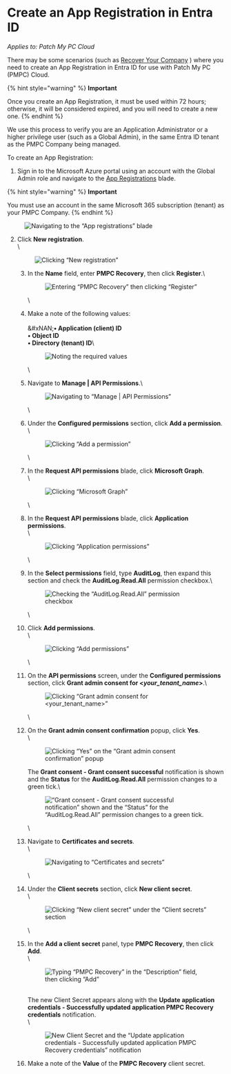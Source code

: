 # Create an App Registration in Entra ID

_Applies to: Patch My PC Cloud_

There may be some scenarios (such as [Recover Your Company](../../cloud-administration/manage-your-cloud-company/recover-your-cloud-company.md) ) where you need to create an App Registration in Entra ID for use with Patch My PC (PMPC) Cloud.

{% hint style="warning" %}
**Important**

Once you create an App Registration, it must be used within 72 hours; otherwise, it will be considered expired, and you will need to create a new one.
{% endhint %}

We use this process to verify you are an Application Administrator or a higher privilege user (such as a Global Admin), in the same Entra ID tenant as the PMPC Company being managed.

To create an App Registration:

1. Sign in to the Microsoft Azure portal using an account with the Global Admin role and navigate to the [App Registrations](https://portal.azure.com/#view/Microsoft_AAD_RegisteredApps/ApplicationsListBlade) blade.

{% hint style="warning" %}
**Important**

You must use an account in the same Microsoft 365 subscription (tenant) as your PMPC Company.
{% endhint %}

<figure><img src="../../../_images/gitbook/image (542).png" alt="Navigating to the “App registrations” blade"><figcaption></figcaption></figure>

2.  Click **New registration**.\
    \


    <figure><img src="../../../_images/gitbook/image (543).png" alt="Clicking “New registration”"><figcaption></figcaption></figure>



    3.  In the **Name** field, enter **PMPC Recovery**, then click **Register**.\


        <figure><img src="../../../_images/gitbook/image (544).png" alt="Entering “PMPC Recovery” then clicking “Register”"><figcaption></figcaption></figure>

        \

    4.  Make a note of the following values:\
        \
        &#xNAN;**• Application (client) ID**\
        **• Object ID**\
        **• Directory (tenant) ID**\


        <figure><img src="../../../_images/gitbook/image (545).png" alt="Noting the required values"><figcaption></figcaption></figure>

        \

    5.  Navigate to **Manage | API Permissions**.\


        <figure><img src="../../../_images/gitbook/image (546).png" alt="Navigating to “Manage | API Permissions”"><figcaption></figcaption></figure>

        \

    6.  Under the **Configured permissions** section, click **Add a permission**.\
        \


        <figure><img src="../../../_images/gitbook/image (547).png" alt="Clicking “Add a permission”"><figcaption></figcaption></figure>

        \

    7.  In the **Request API permissions** blade, click **Microsoft Graph**.\
        \


        <figure><img src="../../../_images/gitbook/image (548).png" alt="Clicking “Microsoft Graph”"><figcaption></figcaption></figure>

        \

    8.  In the **Request API permissions** blade, click **Application permissions**.\
        \


        <figure><img src="../../../_images/gitbook/image (549).png" alt="Clicking “Application permissions”"><figcaption></figcaption></figure>

        \

    9.  In the **Select permissions** field, type **AuditLog**, then expand this section and check the **AuditLog.Read.All** permission checkbox.\


        <figure><img src="../../../_images/gitbook/image (550).png" alt="Checking the “AuditLog.Read.All” permission checkbox"><figcaption></figcaption></figure>

        \

    10. Click **Add permissions**.\
        \


        <figure><img src="../../../_images/gitbook/image (551).png" alt="Clicking “Add permissions”"><figcaption></figcaption></figure>

        \

    11. On the **API permissions** screen, under the **Configured permissions** section, click **Grant admin consent for <**_**your\_tenant\_name**_**>**.\


        <figure><img src="../../../_images/gitbook/image (552).png" alt="Clicking “Grant admin consent for <your_tenant_name>”"><figcaption></figcaption></figure>

        \

    12. On the **Grant admin consent confirmation** popup, click **Yes**.\
        \


        <figure><img src="../../../_images/gitbook/image (553).png" alt="Clicking “Yes” on the “Grant admin consent confirmation” popup"><figcaption></figcaption></figure>

        The **Grant consent - Grant consent successful** notification is shown and the **Status** for the **AuditLog.Read.All** permission changes to a green tick.\


        <figure><img src="../../../_images/gitbook/image (554).png" alt="“Grant consent - Grant consent successful notification” shown and the “Status” for the “AuditLog.Read.All” permission changes to a green tick."><figcaption></figcaption></figure>

        \

    13. Navigate to **Certificates and secrets**.\
        \


        <figure><img src="../../../_images/gitbook/image (555).png" alt="Navigating to “Certificates and secrets”"><figcaption></figcaption></figure>

        \

    14. Under the **Client secrets** section, click **New client secret**.\
        \


        <figure><img src="../../../_images/gitbook/image (556).png" alt="Clicking “New client secret” under the “Client secrets” section"><figcaption></figcaption></figure>

        \

    15. In the **Add a client secret** panel, type **PMPC Recovery**, then click **Add**.\
        \


        <figure><img src="../../../_images/gitbook/image (557).png" alt="Typing “PMPC Recovery” in the “Description” field, then clicking “Add”"><figcaption></figcaption></figure>

        \
        The new Client Secret appears along with the **Update application credentials - Successfully updated application PMPC Recovery credentials** notification.\
        \


        <figure><img src="../../../_images/gitbook/image (558).png" alt="New Client Secret and the “Update application credentials - Successfully updated application PMPC Recovery credentials” notification"><figcaption></figcaption></figure>


    16. Make a note of the **Value** of the **PMPC Recovery** client secret.
